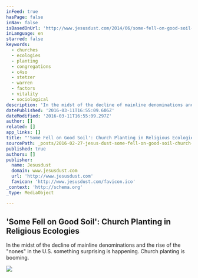 ```yaml
---
inFeed: true
hasPage: false
inNav: false
isBasedOnUrl: 'http://www.jesusdust.com/2014/06/some-fell-on-good-soil-church-planting.html'
inLanguage: en
starred: false
keywords:
  - churches
  - ecologies
  - planting
  - congregations
  - c4so
  - stetzer
  - warren
  - factors
  - vitality
  - sociological
description: 'In the midst of the decline of mainline denominations and the rise of the "nones" in the U.S. something surprising is happening.[i] Church planting is booming.'
datePublished: '2016-03-11T16:55:09.606Z'
dateModified: '2016-03-11T16:55:09.297Z'
author: []
related: []
app_links: []
title: "'Some Fell on Good Soil': Church Planting in Religious Ecologies"
sourcePath: _posts/2016-02-27-jesus-dust-some-fell-on-good-soil-church-planting-in-rel.md
published: true
authors: []
publisher:
  name: Jesusdust
  domain: www.jesusdust.com
  url: 'http://www.jesusdust.com'
  favicon: 'http://www.jesusdust.com/favicon.ico'
_context: 'http://schema.org'
_type: MediaObject

---
```

<article style=""><h1>'Some Fell on Good Soil': Church Planting in Religious Ecologies</h1><p>In the midst of the decline of mainline denominations and the rise of the "nones" in the U.S. something surprising is happening. Church planting is booming.</p><img src="https://s3-us-west-2.amazonaws.com/the-grid-img/p/607ab523b80f8502af018de9a33b8726369b99bf.png" /></article>